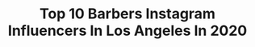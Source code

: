 ---
title: Top 10 Barbers Instagram Influencers In Los Angeles In 2020
description: >-
  Find top barbers Instagram influencers in Los Angeles in 2020. Most popular hashtags: #losangeles #barber #menshair #barbers.
platform: Instagram
profiles:
  - username: "jairostylemasterbarber"
    fullname: >-
      Jairo Maldonado🇵🇷 ☆
    location: "United States"
    followers: 37668
    engagement: 478
    commentsToLikes: 0.071358
    id: ck8swrn64f04l0j78pzlcxelj
    verified: false
    hashtags: "#yeahthatgreenvil, #booksy, #californiabarber, #newyorkbarber"
  - username: "ulysses_benitez"
    fullname: >-
      ULYSSES BENITEZ
    location: "United States"
    followers: 147715
    engagement: 432
    commentsToLikes: 0.005022
    id: ck5cckp3ehjgj0i11jgwxj9tq
    verified: false
    hashtags: "#haircut, #andis, #barbers, #barberlife"
  - username: "jfadeit"
    fullname: >-
      LA Barber Joel Thompson
    location: "United States"
    followers: 101000
    engagement: 374
    commentsToLikes: 0.017912
    id: ck5hoo1phpwrp0i118uo2rxck
    verified: false
    hashtags: "#barbergrind, #labarbers, #beverlybarber, #barberfire"
  - username: "vincethebarber"
    fullname: >-
      V I N C E T H E B A R B E R ✪
    location: "United States"
    followers: 63689
    engagement: 225
    commentsToLikes: 0.026154
    id: ck0vxl8frzgac0i19a7r60tpi
    verified: false
    hashtags: "#vincethebarber, #torontonatives, #lakeshow, #covid19"
  - username: "bebelatino_thebarber"
    fullname: >-
      BEBE LATINO ✪
    location: "United States"
    followers: 102705
    engagement: 70
    commentsToLikes: 0.025742
    id: ck5zn1ffynlgv0i142c1gtj5v
    verified: false
    hashtags: "#menshaircut, #aprende, #californiabarber, #haircutsformen"
  - username: "pjbcustoms"
    fullname: >-
      Parker Ballard
    location: "United States"
    followers: 6853
    engagement: 566
    commentsToLikes: 0.024452
    id: ck0vv1v09n5nb0i19dlmipsma
    verified: false
    hashtags: "#slam, #moodboost, #singlelife, #customkicks"
  - username: "h3dimensions"
    fullname: >-
      ApplyingPressure™
    location: "United States"
    followers: 18512
    engagement: 225
    commentsToLikes: 0.083369
    id: ck6to3dnzbvtl0j71vcdxolwk
    verified: false
    hashtags: "#icutprofraternity, #houstonbarbers, #barberhub, #houstonwehaveaproblem"
  - username: "maury_bruce"
    fullname: >-
      Maury B.
    location: "United States"
    followers: 3163
    engagement: 1061
    commentsToLikes: 0.086913
    id: ck0u2n96g0gbt0i19tbtyo94j
    verified: false
    hashtags: "#photoshoot, #birthday, #fitnessmotivation, #hypebeaststyle"
  - username: "b_ruiz.la"
    fullname: >-
      Byron Ruiz ✪
    location: "United States"
    followers: 2285
    engagement: 1025
    commentsToLikes: 0.119360
    id: ck5zp47q1ryhk0i140sfxre08
    verified: false
    hashtags: "#hithimup, #apellido"
  - username: "cristianblends"
    fullname: >-
      CRISTIAN • HERNANDEZ ✪
    location: "United States"
    followers: 31568
    engagement: 653
    commentsToLikes: 0.016661
    id: ck13cd3nxzriq0i19rst1vt22
    verified: false
    hashtags: "#prank, #barber, #haircolor, #kids"
---